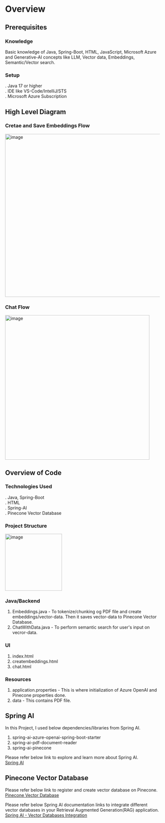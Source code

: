 # Overview

## Prerequisites
### Knowledge
Basic knowledge of Java, Spring-Boot, HTML, JavaScript, Microsoft Azure and Generative-AI concepts like LLM, Vector data, Embeddings, Semantic/Vector search.
### Setup
. Java 17 or higher  
. IDE like VS-Code/IntelliJ/STS  
. Microsoft Azure Subscription

## High Level Diagram
### Cretae and Save Embeddings Flow
<img width="530" alt="image" src="https://github.com/meetrais/Azure-AI-Search-OpenAI/assets/17907862/f8467415-743d-45e2-b4a7-d514d7d6ea26">

### Chat Flow
<img width="470" alt="image" src="https://github.com/meetrais/Azure-AI-Search-OpenAI/assets/17907862/2d464dc1-a3d7-452c-a920-e770f6497193">

## Overview of Code
### Technologies Used
. Java, Spring-Boot  
. HTML  
. Spring-AI  
. Pinecone Vector Database

### Project Structure
<img width="185" alt="image" src="https://github.com/meetrais/Azure-AI-Search-OpenAI/assets/17907862/873a7202-6cb4-4c4d-8502-d8e99c6f0b4b">

### Java/Backend  
1. Embeddings.java - To tokenize/chunking og PDF file and create embeddings/vector-data. Then it saves vector-data to Pinecone Vector Database.  
2. ChatWithData.java - To perform semantic search for user's input on vecror-data.  
### UI
1. index.html  
2. creatembeddings.html  
3. chat.html  
### Resources
1. application.properties - This is where initialization of Azure OpenAI and Pinecone properties done.  
2. data - This contains PDF file.  

## Spring AI
In this Project, I used below dependencies/libraries from Spring AI.  
1. spring-ai-azure-openai-spring-boot-starter  
2. spring-ai-pdf-document-reader  
3. spring-ai-pinecone  

Please refer below link to explore and learn more about Spring AI.  
[Spring AI](https://docs.spring.io/spring-ai/reference/index.html)

## Pinecone Vector Database
Please refer below link to register and create vector database on Pinecone.  
[Pinecone Vector Database](https://www.pinecone.io/)

Please refer below Spring AI documentation links to integrate different vector databases in your Retrieval Augmented Generation(RAG) application.  
[Spring AI - Vector Databases Integration](https://docs.spring.io/spring-ai/reference/api/vectordbs.html)



